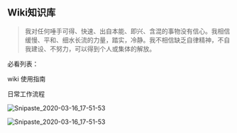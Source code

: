 ## Wiki知识库

> 我对任何唾手可得、快速、出自本能、即兴、含混的事物没有信心。我相信缓慢、平和、细水长流的力量，踏实，冷静。我不相信缺乏自律精神，不自我建设、不努力，可以得到个人或集体的解放。

必看列表：

wiki 使用指南

日常工作流程

![Snipaste_2020-03-16_17-51-53](README.assets/Snipaste_2020-03-16_17-51-53-4514518.png)

![Snipaste_2020-03-16_17-51-53](README.assets/请求状态码.png)